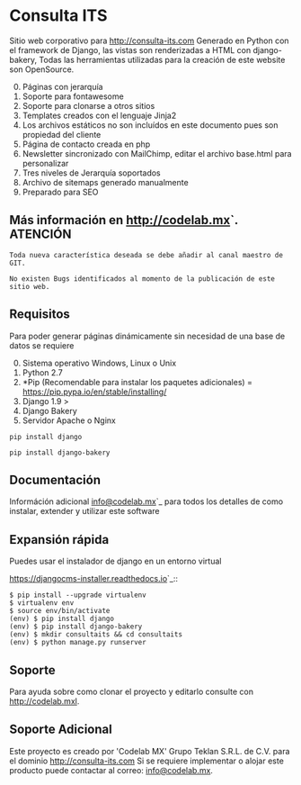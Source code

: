 Consulta ITS
=============

Sitio web corporativo para http://consulta-its.com Generado en Python con el framework de Django, las vistas son renderizadas a HTML con django-bakery,
    Todas las herramientas utilizadas para la creación de este website son OpenSource.

0. Páginas con jerarquía
0. Soporte para fontawesome
0. Soporte para clonarse a otros sitios
0. Templates creados con el lenguaje Jinja2
0. Los archivos estáticos no son incluídos en este documento pues son propiedad del cliente
0. Página de contacto creada en php 
0. Newsletter sincronizado con MailChimp, editar el archivo base.html para personalizar
0. Tres niveles de Jerarquía soportados
0. Archivo de sitemaps generado manualmente
0. Preparado para SEO


Más información en <http://codelab.mx>`.
ATENCIÓN
-------

    Toda nueva característica deseada se debe añadir al canal maestro de GIT.

    No existen Bugs identificados al momento de la publicación de este sitio web.


Requisitos
-----------

Para poder generar páginas dinámicamente sin necesidad de una base de datos se requiere

0. Sistema operativo Windows, Linux o Unix
0. Python 2.7
0. *Pip (Recomendable para instalar los paquetes adicionales) = https://pip.pypa.io/en/stable/installing/
0. Django 1.9 > 
0. Django Bakery 
0. Servidor Apache o Nginx

```
pip install django
```
```
pip install django-bakery
```

Documentación
-----

Információn adicional <info@codelab.mx>`_ para todos los detalles de como instalar, extender y utilizar este software


Expansión rápida
------------

Puedes usar el instalador de django en un entorno virtual

<https://djangocms-installer.readthedocs.io>`_::

    $ pip install --upgrade virtualenv
    $ virtualenv env
    $ source env/bin/activate
    (env) $ pip install django
    (env) $ pip install django-bakery
    (env) $ mkdir consultaits && cd consultaits
    (env) $ python manage.py runserver


Soporte
------------
Para ayuda sobre como clonar el proyecto y editarlo consulte con http://codelab.mxl.


Soporte Adicional
------------

Este proyecto es creado por 'Codelab MX' Grupo Teklan S.R.L. de C.V. para el dominio http://consulta-its.com 
Si se requiere implementar o alojar este producto puede contactar al correo:
info@codelab.mx.

